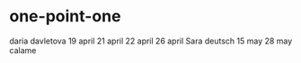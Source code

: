 # one-point-one

daria davletova
19 april
21 april
22 april
26 april
Sara deutsch
15 may
28 may
calame
